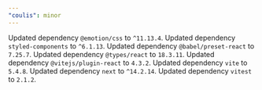 ```yaml
---
"coulis": minor
---
```


Updated dependency `@emotion/css` to `^11.13.4`.
Updated dependency `styled-components` to `^6.1.13`.
Updated dependency `@babel/preset-react` to `7.25.7`.
Updated dependency `@types/react` to `18.3.11`.
Updated dependency `@vitejs/plugin-react` to `4.3.2`.
Updated dependency `vite` to `5.4.8`.
Updated dependency `next` to `^14.2.14`.
Updated dependency `vitest` to `2.1.2`.
